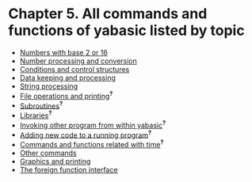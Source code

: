 # Chapter 5. All commands and functions of yabasic listed by topic

 * [Numbers with base 2 or 16](numbers-with-base-2-or-16.html)
 * [Number processing and conversion](number-processing-and-conversion.html)
 * [Conditions and control structures](conditions-and-control-structures.html)
 * [Data keeping and processing](data-keeping-and-processing.html)
 * [String processing](string-processing.html)
 * [File operations and printing]()<sup>**?**</sup>
 * [Subroutines]()<sup>**?**</sup>
 * [Libraries]()<sup>**?**</sup>
 * [Invoking other program from within yabasic]()<sup>**?**</sup>
 * [Adding new code to a running program]()<sup>**?**</sup>
 * [Commands and functions related with time]()<sup>**?**</sup>
 * [Other commands](other-commands.html)
 * [Graphics and printing](graphics-and-printing.html)
 * [The foreign function interface](the-foreign-function-interface.html)
